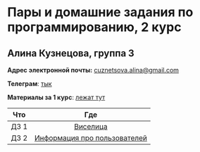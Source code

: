 # Пары и домашние задания по программированию, 2 курс

## Алина Кузнецова, группа 3 

__Адрес электронной почты:__ cuznetsova.alina@gmail.com

__Телеграм__: [тык](t.me/wildlighted)

__Материалы за 1 курс__: [лежат тут](https://github.com/wildlighted/coding-year-1)

Что|Где
---|:---:
ДЗ 1|[Виселица](https://github.com/wildlighted/coding-year-2/tree/master/hw/hanging%20man)
ДЗ 2|[Информация про пользователей](https://github.com/wildlighted/coding-year-2/tree/master/hw/hw2)
